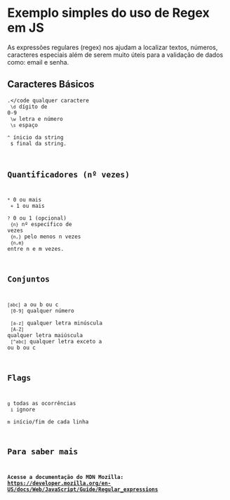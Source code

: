 # Exemplo simples do uso de Regex em JS

As expressões regulares (regex) nos ajudam a localizar textos, números, caracteres especiais além de serem muito úteis para a validação de dados como: email e senha.

## Caracteres Básicos
<code>.</code qualquer caractere<br>
<code>\d</code> dígito de 0-9<br>
<code>\w</code> letra e número<br>
<code>\s</code> espaço<br>
<code>\^</code> ínicio da string<br>
<code>\$</code> final da string.

## Quantificadores (nº vezes)
<code>*</code> 0 ou mais<br>
<code>+</code> 1 ou mais<br>
<code>?</code> 0 ou 1 (opcional)<br>
<code>{n}</code> nº específico de vezes<br>
<code>{n,}</code> pelo menos n vezes<br>
<code>{n,m}</code> entre n e m vezes.

## Conjuntos
<code>[abc]</code> a ou b ou c<br>
<code>[0-9]</code> qualquer número <br>
<code>[a-z]</code> qualquer letra minúscula<br>
<code>[A-Z]</code> qualquer letra maiúscula<br>
<code>[^abc]</code> qualquer letra exceto a ou b ou c<br>

## Flags
<code>g</code> todas as ocorrências<br>
<code>i</code> ignore <br>
<code>m</code> início/fim de cada linha<br>

## Para saber mais
**Acesse a documentação do MDN Mozilla: https://developer.mozilla.org/en-US/docs/Web/JavaScript/Guide/Regular_expressions**
